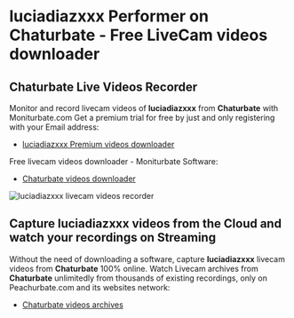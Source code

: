 # luciadiazxxx Performer on Chaturbate - Free LiveCam videos downloader

## Chaturbate Live Videos Recorder

Monitor and record livecam videos of **luciadiazxxx** from **Chaturbate** with Moniturbate.com
Get a premium trial for free by just and only registering with your Email address:
* [luciadiazxxx Premium videos downloader](https://moniturbate.com/request-demo-licence-key.html)

Free livecam videos downloader - Moniturbate Software:
* [Chaturbate videos downloader](https://moniturbate.com/moniturbate-download-software.html)

![luciadiazxxx livecam videos recorder](https://peachurnet.com/templates/moniturbate-software.png)


## Capture luciadiazxxx videos from the Cloud and watch your recordings on Streaming

Without the need of downloading a software, capture **luciadiazxxx** livecam videos from **Chaturbate** 100% online.
Watch Livecam archives from **Chaturbate** unlimitedly from thousands of existing recordings, only on Peachurbate.com and its websites network:
* [Chaturbate videos archives](https://peachurnet.com/)